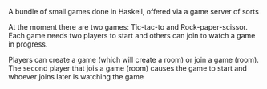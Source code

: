 A bundle of small games done in Haskell, offered via a game server of sorts

At the moment there are two games: Tic-tac-to and Rock-paper-scissor. Each game needs two players to
start and others can join to watch a game in progress.

Players can create a game (which will create a room) or join a game (room). The second player that jois a game (room) causes the game to start and whoever joins later is watching the game